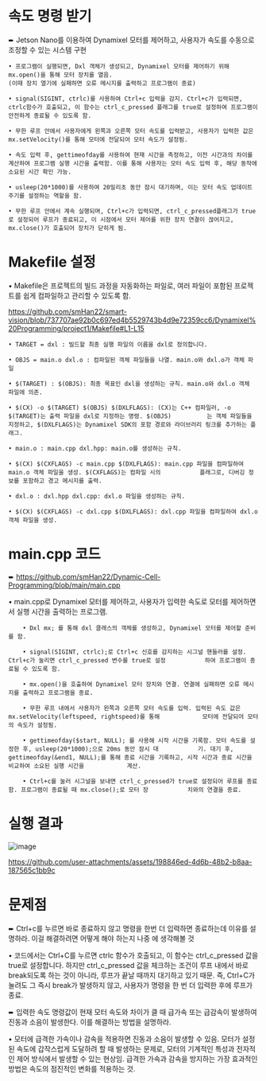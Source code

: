 # 속도 명령 받기

➨ Jetson Nano를 이용하여 Dynamixel 모터를 제어하고, 사용자가 속도를 수동으로 조정할 수 있는 시스템 구현
```
• 프로그램이 실행되면, Dxl 객체가 생성되고, Dynamixel 모터를 제어하기 위해 mx.open()을 통해 모터 장치를 열음.
(이때 장치 열기에 실패하면 오류 메시지를 출력하고 프로그램이 종료)

• signal(SIGINT, ctrlc)를 사용하여 Ctrl+c 입력을 감지. Ctrl+c가 입력되면, ctrlc함수가 호출되고, 이 함수는 ctrl_c_pressed 플래그를 true로 설정하여 프로그램이 안전하게 종료될 수 있도록 함.

• 무한 루프 안에서 사용자에게 왼쪽과 오른쪽 모터 속도를 입력받고, 사용자가 입력한 값은 mx.setVelocity()를 통해 모터에 전달되어 모터 속도가 설정됨.

• 속도 입력 후, gettimeofday를 사용하여 현재 시간을 측정하고, 이전 시간과의 차이를 계산하여 프로그램 실행 시간을 출력함. 이를 통해 사용자는 모터 속도 입력 후, 해당 동작에 소요된 시간 확인 가능.

• usleep(20*1000)를 사용하여 20밀리초 동안 잠시 대기하며, 이는 모터 속도 업데이트 주기를 설정하는 역할을 함.

• 무한 루프 안에서 계속 실행되며, Ctrl+c가 입력되면, ctrl_c_pressed플래그가 true로 설정되어 루프가 종료되고, 이 시점에서 모터 제어를 위한 장치 연결이 끊어지고, mx.close()가 호출되어 장치가 닫히게 됨.
```
# Makefile 설정

• Makefile은 프로젝트의 빌드 과정을 자동화하는 파일로, 여러 파일이 포함된 프로젝트를 쉽게 컴파일하고 관리할 수 있도록 함.

https://github.com/smHan22/smart-vision/blob/737707ae92b0c697ed4b5529743b4d9e72359cc6/Dynamixel%20Programming/project1/Makefile#L1-L15
```
• TARGET = dxl : 빌드할 최종 실행 파일의 이름을 dxl로 정의합니다.
        
• OBJS = main.o dxl.o : 컴파일된 객체 파일들을 나열. main.o와 dxl.o가 객체 파일
        
• $(TARGET) : $(OBJS): 최종 목표인 dxl을 생성하는 규칙. main.o와 dxl.o 객체 파일에 의존.
        
• $(CX) -o $(TARGET) $(OBJS) $(DXLFLAGS): (CX)는 C++ 컴파일러, -o $(TARGET)는 출력 파일을 dxl로 지정하는 명령. $(OBJS)          는 객체 파일들을 지정하고, $(DXLFLAGS)는 Dynamixel SDK의 포함 경로와 라이브러리 링크를 추가하는 플래그.

• main.o : main.cpp dxl.hpp: main.o를 생성하는 규칙. 

• $(CX) $(CXFLAGS) -c main.cpp $(DXLFLAGS): main.cpp 파일을 컴파일하여 main.o 객체 파일을 생성. $(CXFLAGS)는 컴파일 시의           플래그로, 디버깅 정보를 포함하고 경고 메시지를 출력.

• dxl.o : dxl.hpp dxl.cpp: dxl.o 파일을 생성하는 규칙.

• $(CX) $(CXFLAGS) -c dxl.cpp $(DXLFLAGS): dxl.cpp 파일을 컴파일하여 dxl.o 객체 파일을 생성.
```
# main.cpp 코드

➨ https://github.com/smHan22/Dynamic-Cell-Programming/blob/main/main.cpp

• main.cpp로 Dynamixel 모터를 제어하고, 사용자가 입력한 속도로 모터를 제어하면서 실행 시간을 출력하는 프로그램.

        • Dxl mx; 를 통해 dxl 클래스의 객체를 생성하고, Dynamixel 모터를 제어할 준비를 함.

        • signal(SIGINT, ctrlc);로 Ctrl+c 신호를 감지하는 시그널 핸들러를 설정. Ctrl+c가 눌리면 ctrl_c_pressed 변수를 true로 설정           하여 프로그램이 종료될 수 있도록 함.
        
        • mx.open()을 호출하여 Dynamixel 모터 장치와 연결. 연결에 실패하면 오류 메시지를 출력하고 프로그램을 종료.

        • 무한 루프 내에서 사용자가 왼쪽과 오른쪽 모터 속도를 입력. 입력된 속도 값은 mx.setVelocity(leftspeed, rightspeed)를 통해            모터에 전달되어 모터의 속도가 설정됨.

        • gettimeofday($start, NULL); 를 사용해 시작 시간을 기록함. 모터 속도를 설정한 후, usleep(20*1000);으로 20ms 동안 잠시 대           기. 대기 후, gettimeofday(&end1, NULL);를 통해 종료 시간을 기록하고, 시작 시간과 종료 시간을 비교하여 소요된 실행 시간을            계산.

        • Ctrl+c를 눌러 시그널을 보내면 ctrl_c_pressed가 true로 설정되어 루프를 종료함. 프로그램이 종료될 때 mx.close();로 모터 장           치와의 연결을 종료.

# 실행 결과

![image](https://github.com/user-attachments/assets/33d5cb58-ef48-4465-96f7-9f7096fa8f61)

https://github.com/user-attachments/assets/198846ed-4d6b-48b2-b8aa-187565c1bb9c

# 문제점

➨ Ctrl+c를 누르면 바로 종료하지 않고 명령을 한번 더 입력하면 종료하는데 이유를 설명하라. 이걸 해결하려면 어떻게 해야 하는지 나중
에 생각해볼 것

• 코드에서는 Ctrl+C를 누르면 ctrlc 함수가 호출되고, 이 함수는 ctrl_c_pressed 값을 true로 설정합니다. 하지만 ctrl_c_pressed 값을 체크하는 조건이 루프 내에서 바로 break되도록 하는 것이 아니라, 루프가 끝날 때까지 대기하고 있기 때문. 즉, Ctrl+C가 눌려도 그 즉시 break가 발생하지 않고, 사용자가 명령을 한 번 더 입력한 후에 루프가 종료.

➨ 입력한 속도 명령값이 현재 모터 속도와 차이가 클 때 급가속 또는 급감속이 발생하여 진동과 소음이 발생한다. 이를 해결하는 방법을 설명하라.

• 모터에 급격한 가속이나 감속을 적용하면 진동과 소음이 발생할 수 있음. 모터가 설정된 속도에 갑작스럽게 도달하려 할 때 발생하는 문제로, 모터의 기계적인 특성과 전자적인 제어 방식에서 발생할 수 있는 현상임. 급격한 가속과 감속을 방지하는 가장 효과적인 방법은 속도의 점진적인 변화를 적용하는 것.
